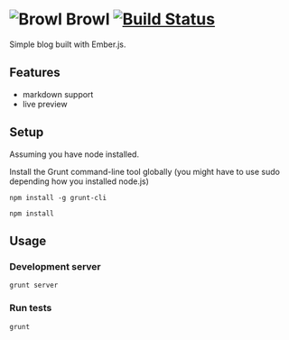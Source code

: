 # ![Browl](http://i.imgur.com/876ie7H.png) Browl [![Build Status](https://travis-ci.org/erkarl/browl.png?branch=master)](https://travis-ci.org/erkarl/browl)  
Simple blog built with Ember.js.

## Features
* markdown support
* live preview

## Setup
Assuming you have node installed.

Install the Grunt command-line tool globally (you might have to use sudo depending how you installed node.js)
```console
npm install -g grunt-cli
```

```console
npm install
```

## Usage

### Development server 
```console
grunt server
```
 
### Run tests
```console
grunt
```
